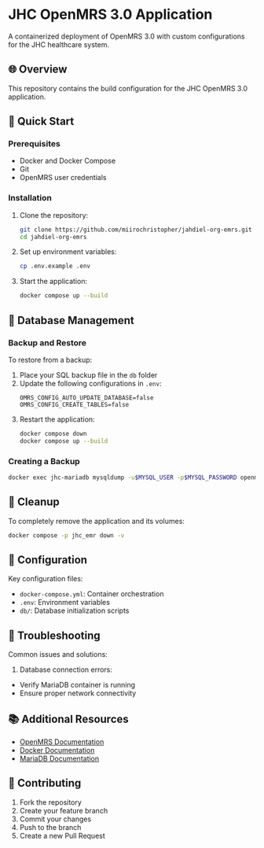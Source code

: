 # JHC OpenMRS 3.0 Application

A containerized deployment of OpenMRS 3.0 with custom configurations for the JHC healthcare system.

## 🌐 Overview

This repository contains the build configuration for the JHC OpenMRS 3.0 application.

## 🚀 Quick Start

### Prerequisites

- Docker and Docker Compose
- Git
- OpenMRS user credentials

### Installation

1. Clone the repository:
   ```bash
   git clone https://github.com/miirochristopher/jahdiel-org-emrs.git
   cd jahdiel-org-emrs
   ```

2. Set up environment variables:
   ```bash
   cp .env.example .env
   ```
   
3. Start the application:
   ```bash
   docker compose up --build
   ```

## 💾 Database Management

### Backup and Restore

To restore from a backup:

1. Place your SQL backup file in the `db` folder
2. Update the following configurations in `.env`:
   ```env
   OMRS_CONFIG_AUTO_UPDATE_DATABASE=false
   OMRS_CONFIG_CREATE_TABLES=false
   ```
3. Restart the application:
   ```bash
   docker compose down
   docker compose up --build
   ```

### Creating a Backup

```bash
docker exec jhc-mariadb mysqldump -u$MYSQL_USER -p$MYSQL_PASSWORD openmrs > backup_$(date +%Y%m%d).sql
```

## 🧹 Cleanup

To completely remove the application and its volumes:

```bash
docker compose -p jhc_emr down -v
```

## 🔧 Configuration

Key configuration files:

- `docker-compose.yml`: Container orchestration
- `.env`: Environment variables
- `db/`: Database initialization scripts

## 🛟 Troubleshooting

Common issues and solutions:

1. Database connection errors:
  - Verify MariaDB container is running
  - Ensure proper network connectivity

## 📚 Additional Resources

- [OpenMRS Documentation](https://wiki.openmrs.org/)
- [Docker Documentation](https://docs.docker.com/)
- [MariaDB Documentation](https://mariadb.org/documentation/)

## 🤝 Contributing

1. Fork the repository
2. Create your feature branch
3. Commit your changes
4. Push to the branch
5. Create a new Pull Request